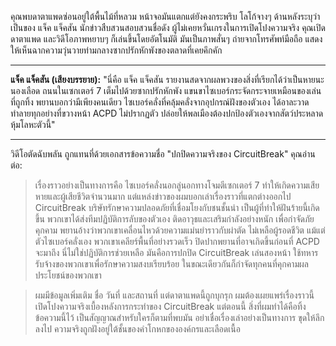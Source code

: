 คุณพบดาตาแพดซ่อนอยู่ใต้พื้นไม้ที่หลวม หน้าจอมันแตกแต่ยังคงกระพริบ โลโก้จางๆ ด้านหลังระบุว่าเป็นของ แจ็ค แจ็คสัน นักข่าวสืบสวนสอบสวนชื่อดัง ผู้ไม่เคยหวั่นเกรงในการเปิดโปงความจริง คุณเปิดดาตาแพด และวิดีโอภาพหยาบๆ ก็เล่นขึ้นโดยอัตโนมัติ มันเป็นภาพสั่นๆ ถ่ายจากโทรศัพท์มือถือ แสดงให้เห็นฉากความวุ่นวายท่ามกลางซากปรักหักพังของตลาดที่เคยคึกคัก

---

**แจ็ค แจ็คสัน (เสียงบรรยาย):** "นี่คือ แจ็ค แจ็คสัน รายงานสดจากผลพวงของสิ่งที่เรียกได้ว่าเป็นหายนะนองเลือด ถนนในเซกเตอร์ 7 เต็มไปด้วยซากปรักหักพัง แขนขาไซเบอร์กระจัดกระจายเหมือนของเล่นที่ถูกทิ้ง พยานบอกว่ามีเพียงคนเดียว ไซเบอร์คลั่งที่คลุ้มคลั่งจากอุปกรณ์ฝังของตัวเอง ได้อาละวาด ทำลายทุกอย่างที่ขวางหน้า ACPD ไม่ปรากฏตัว ปล่อยให้พลเมืองต้องปกป้องตัวเองจากสัตว์ประหลาดหุ้มโลหะตัวนี้"

---

วิดีโอตัดฉับพลัน ถูกแทนที่ด้วยเอกสารข้อความชื่อ "ปกปิดความจริงของ CircuitBreak" คุณอ่านต่อ:

> เรื่องราวอย่างเป็นทางการคือ ไซเบอร์คลั่งนอกลู่นอกทางโจมตีเซกเตอร์ 7 ทำให้เกิดความเสียหายและผู้เสียชีวิตจำนวนมาก แต่แหล่งข่าวของผมบอกเล่าเรื่องราวที่แตกต่างออกไป CircuitBreak บริษัทรักษาความปลอดภัยที่เชื่อมโยงกับชนชั้นนำ เป็นผู้ที่ทำให้ฝันร้ายนี้เกิดขึ้น พวกเขาได้ส่งทีมปฏิบัติการลับของตัวเอง ติดอาวุธและเสริมกำลังอย่างหนัก เพื่อกำจัดภัยคุกคาม พยานอ้างว่าพวกเขาเคลื่อนไหวด้วยความแม่นยำราวกับผ่าตัด ไม่เหลือผู้รอดชีวิต แม้แต่ตัวไซเบอร์คลั่งเอง พวกเขาเคลียร์พื้นที่อย่างรวดเร็ว ปิดปากพยานที่อาจเกิดขึ้นก่อนที่ ACPD จะมาถึง นี่ไม่ใช่ปฏิบัติการช่วยเหลือ มันคือการปกปิด CircuitBreak เล่นสองหน้า ใช้ทหารรับจ้างของพวกเขาเพื่อรักษาความสงบเรียบร้อย ในขณะเดียวกันก็กำจัดทุกคนที่คุกคามผลประโยชน์ของพวกเขา

> ผมมีข้อมูลเพิ่มเติม ชื่อ วันที่ และสถานที่ แต่ดาตาแพดนี้ถูกบุกรุก ผมต้องเผยแพร่เรื่องราวนี้ เปิดโปงความจริงเบื้องหลังการกระทำของ CircuitBreak แต่ตอนนี้ สิ่งที่ผมทำได้คือทิ้งข้อความนี้ไว้ เป็นสัญญาณสำหรับใครก็ตามที่พบมัน อย่าเชื่อเรื่องเล่าอย่างเป็นทางการ ขุดให้ลึกลงไป ความจริงถูกฝังอยู่ใต้ชั้นของคำโกหกขององค์กรและเลือดเนื้อ
